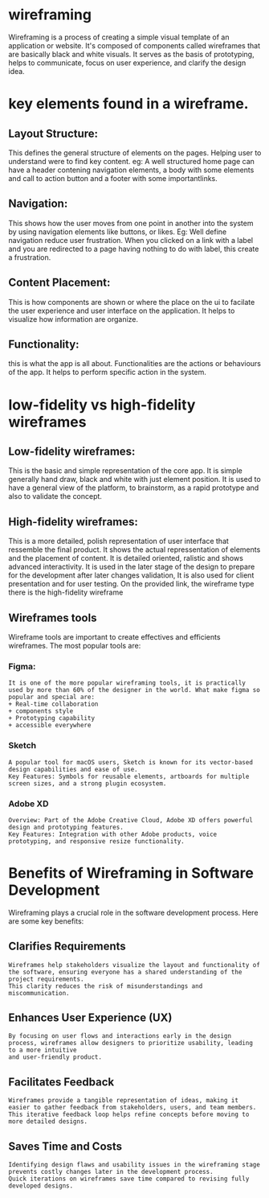 # wireframing
Wireframing is a process of creating a simple visual template of an application or website. It's composed of components called wireframes that are basically black and white visuals. It serves as the basis of prototyping, helps to communicate, focus on user experience, and clarify the design idea.

# key elements found in a wireframe. 
## Layout Structure: 
  This defines the general structure of elements on the pages. Helping user to understand were to find key content.
  eg: A well structured home page can have a header contening navigation elements, a body with some elements and call to action button and a footer with 
  some importantlinks. 
## Navigation:
  This shows how the user moves from one point in another into the system by using navigation elements like buttons, or likes. Eg: Well define navigation reduce user 
  frustration. When you clicked on a link with a label and you are redirected to a page having nothing to do with label, this create a frustration. 
## Content Placement:
  This is how components are shown or where the place on the ui to facilate the user experience and user interface on the application. It helps to visualize how 
  information are organize. 
## Functionality: 
  this is what the app is all about. Functionalities are the actions or behaviours of the app. It helps to perform specific action in the system. 
  
# low-fidelity vs high-fidelity wireframes
## Low-fidelity wireframes:
  This is the basic and simple representation of the core app. It is simple generally hand draw, black and white with just element position.
  It is used to have a general view of the platform, to brainstorm, as a rapid prototype and also to validate the concept.

## High-fidelity wireframes:
  This is a more detailed, polish representation of user interface that ressemble the final product. It shows the actual repressentation of elements and 
  the placement of content. It is detailed oriented, ralistic and shows advanced interactivity. 
  It is used in the later stage of the design to prepare for the development after later changes validation, It is also used for client presentation and 
  for user testing.
  On the provided link, the wireframe type there is the high-fidelity wireframe

## Wireframes tools
  Wireframe tools are important to create effectives and efficients wireframes. The most popular tools are:
  ### Figma:
    It is one of the more popular wireframing tools, it is practically used by more than 60% of the designer in the world. What make figma so popular and special are:
    + Real-time collaboration
    + components style
    + Prototyping capability
    + accessible everywhere
  ### Sketch
    A popular tool for macOS users, Sketch is known for its vector-based design capabilities and ease of use.
    Key Features: Symbols for reusable elements, artboards for multiple screen sizes, and a strong plugin ecosystem.
  ### Adobe XD
    Overview: Part of the Adobe Creative Cloud, Adobe XD offers powerful design and prototyping features.
    Key Features: Integration with other Adobe products, voice prototyping, and responsive resize functionality.
    
  # Benefits of Wireframing in Software Development
  Wireframing plays a crucial role in the software development process. Here are some key benefits:

  ##  Clarifies Requirements
    Wireframes help stakeholders visualize the layout and functionality of the software, ensuring everyone has a shared understanding of the project requirements.
    This clarity reduces the risk of misunderstandings and miscommunication.
    
 ## Enhances User Experience (UX)
    By focusing on user flows and interactions early in the design process, wireframes allow designers to prioritize usability, leading to a more intuitive 
    and user-friendly product.
    
 ## Facilitates Feedback
    Wireframes provide a tangible representation of ideas, making it easier to gather feedback from stakeholders, users, and team members. 
    This iterative feedback loop helps refine concepts before moving to more detailed designs.
    
 ## Saves Time and Costs
    Identifying design flaws and usability issues in the wireframing stage prevents costly changes later in the development process. 
    Quick iterations on wireframes save time compared to revising fully developed designs.
